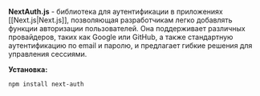 **NextAuth.js** - библиотека для аутентификации в приложениях [[Next.js|Next.js]], позволяющая разработчикам легко добавлять функции авторизации пользователей. Она поддерживает различных провайдеров, таких как Google или GitHub, а также стандартную аутентификацию по email и паролю, и предлагает гибкие решения для управления сессиями.

**Установка:**

```Shell
npm install next-auth
```


